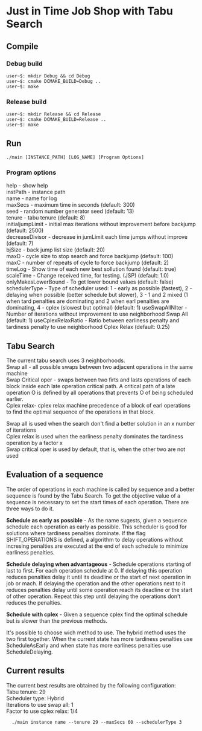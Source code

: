 # Just in Time Job Shop with Tabu Search

## Compile

### Debug build

```bashsession
user~$: mkdir Debug && cd Debug
user~$: cmake DCMAKE_BUILD=Debug ..
user~$: make
```

### Release build

```bashsession
user~$: mkdir Release && cd Release
user~$: cmake DCMAKE_BUILD=Release ..
user~$: make
```
## Run

```bashsession
./main [INSTANCE_PATH] [LOG_NAME] [Program Options]
```
### Program options

help - show help\
instPath - instance path\
name - name for log\
maxSecs - maximum time in seconds (default: 300)\
seed - random number generator seed (default: 13)\
tenure - tabu tenure (default: 8)\
initialjumpLimit - initial max iterations without improvement before backjump (default: 2500)\
decreaseDivisor - decrease in jumLimit each time jumps without improve (default: 7)\
bjSize - back jump list size (default: 20)\
maxD - cycle size to stop search and force backjump (default: 100)\
maxC -  number of repeats of cycle to force backjump (default: 2)\
timeLog -  Show time of each new best sollution found (default: true)\
scaleTime -  Change received time, for testing. (JSP) (default: 1.0)\
onlyMakesLowerBound -  To get lower bound values (default: false)\
schedulerType -  Type of scheduler used: 1 - early as possible (fastest), 2 - delaying when possible (better schedule but slower), 3 - 1 and 2 mixed (1 when tard penalties are dominating and 2 when earl penalties are dominating, 4 - cplex (slowest but optimal) (default: 1)
useSwapAllNIter - Number of iterations without improvement to use neighborhood Swap All (default: 1)
useCplexRelaxRatio - Ratio between earliness penalty and tardiness penalty to use neighborhood Cplex Relax (default: 0.25)

## Tabu Search

The current tabu search uses 3 neighborhoods.\
Swap all - all possible swaps between two adjacent operations in the same machine\
Swap Critical oper - swaps between two firts and lasts operations of each block inside each late operation critical path. A critical path of a late operation O is defined by all operations that prevents O of being scheduled earlier.\
Cplex relax- cplex relax machine precedence of a block of earl operations to find the optimal sequence of the operations in that block.

Swap all is used when the search don't find a better solution in an x number of iterations\
Cplex relax is used when the earliness penalty dominates the tardiness operation by a factor x\
Swap critical oper is used by default, that is, when the other two are not used

## Evaluation of a sequence

The order of operations in each machine is called by sequence and a better sequence is found by the Tabu Search. To get the objective value of a sequence is necessary to set the start times of each operation. There are three ways to do it.

**Schedule as early as possible** - As the name sugests, given a sequence schedule each operation as early as possible. This scheduler is good for solutions where tardiness penalties dominate. If the flag SHIFT_OPERATIONS is defined, a algorithm to delay operations without incresing penalties are executed at the end of each schedule to minimize earliness penalties.

**Schedule delaying when advantageous** - Schedule operations starting of last to first. For each operation schedule at 0. If delaying this operation reduces penalties delay it until its deadline or the start of next operation in job or mach. If delaying the operation and the other operations next to it reduces penalties delay until some operation reach its deadline or the start of other operation. Repeat this step until delaying the operations don't reduces the penalties.

**Schedule with cplex** - Given a sequence cplex find the optimal schedule but is slower than the previous methods.

It's possible to choose wich method to use. The hybrid method uses the two first together. When the current state has more tardiness penalties use ScheduleAsEarly and when state has more earliness penalties use ScheduleDelaying.

## Current results

The current best results are obtained by the following configuration:\
Tabu tenure: 29\
Scheduler type: Hybrid\
Iterations to use swap all: 1\
Factor to use cplex relax: 1/4

```bashsession
  ./main instance name --tenure 29 --maxSecs 60 --schedulerType 3
```

